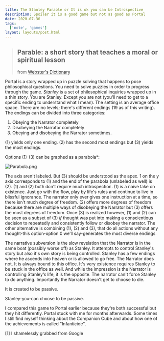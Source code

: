 ```yaml
---
title: The Stanley Parable or It is ok you can be Introspective
description: Spoiler it is a good game but not as good as Portal
date: 2020-07-30
tags:
  ['note', 'games']
layout: layouts/post.html
---
```


> ## __Parable__: a short story that teaches a moral or spiritual lesson
> from [Webster's Dictionary](https://www.merriam-webster.com/dictionary/parable#:~:text=%3A%20a%20short%20story%20that%20teaches,parable) 

Portal is a story wrapped up in puzzle solving that happens to pose philosophical questions. You need to solve puzzles in order to progress through the game. *Stanley* is a set of philosophical inquiries wrapped up in a thin story. You are Stanley. Except you are not (you'll need to get to a specific ending to understand what I mean). The setting is an average office space. There are no levels; there's different endings (19 as of this writing). The endings can be divided into three categories:

1. Obeying the Narrator completely
2. Disobeying the Narrator completely
3. Obeying and disobeying the Narrator sometimes.

(1) yields only one ending. (2) has the second most endings but (3) yields the most endings.

Options (1)-(3) can be graphed as a parabola*:

![Parabola.png](http://wiki.dtonline.org/images/thumb/6/6f/Parabola.png/350px-Parabola.png)

The axis aren't labeled. But (3) should be understood as the apex. 1 on the y axis corresponds to (1) and the end of the parabola (unlabeled as well) is (2).
(1) and (2) both don't require much introspection. (1) is a naive take on existence. Just go with the flow, play by life's rules and continue to live in blissful ignorance. The narrator only ever gives one instruction at a time, so there isn't much degree of freedom. (2) offers more degrees of freedom because there are multiple ways of disobeying the Narrator but (3) offers the most degrees of freedom.
Once (3) is realized however, (1) and (2) can be seen as a subset of (3) *if* thought was put into making a conscientious decision to repeatedly and consistently follow or disobey the narrator. The other alternative is combining (1), (2) and (3), that do all actions without any thought-this option-option 0 we'll say-generates the most diverse endings.

The narrative subversion is the slow revelation that the Narrator is in the same boat (possibly worse off) as Stanley. It attempts to control Stanley's story but also it's own story is being controlled. Stanley has a few endings where he ascends into heaven or is allowed to go free. The Narrator does not. It is always bound to this office. It's very existence requires Stanley to be stuck in the office as well. And while the impression is the Narrator is controlling Stanley's life, it is the opposite. The narrator can't force Stanley to do anything.  Importantly the Narrator doesn't get to choose to die.

It is created to be passive. 

Stanley-you-can choose to be passive.

I compared this game to Portal earlier because they're both successful but they hit differently. Portal stuck with me for months afterwards. Some times I still find myself thinking about the Companion Cube and about how one of the achievements is called "Infanticide". 


[1] I shamelessly grabbed from Google

